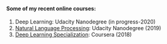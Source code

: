 #### Some of my recent online courses:

1. Deep Learning: Udacity Nanodegree (in progress-2020)
2. [Natural Language Processing](https://graduation.udacity.com/confirm/MVH9C9SQ): Udacity Nanodegree (2019)
3. [Deep Learning Specialization](https://www.coursera.org/account/accomplishments/specialization/ZDVZL7MR8ED8): Coursera (2018)